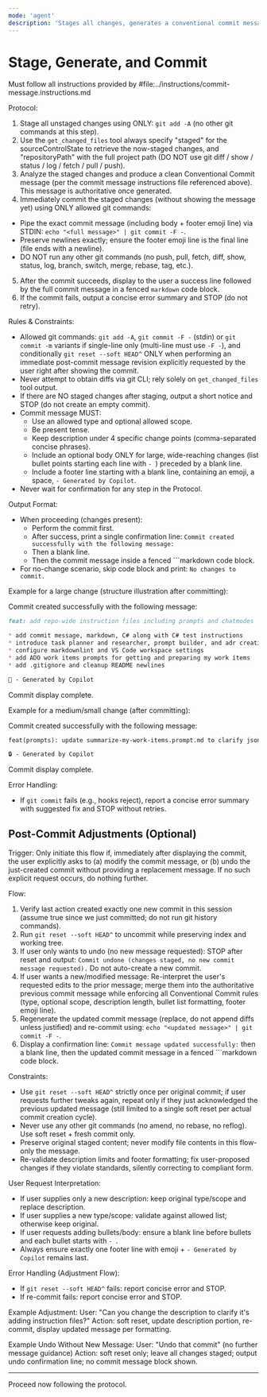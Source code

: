 ```yaml
---
mode: 'agent'
description: 'Stages all changes, generates a conventional commit message, shows it to the user, and commits using only git add/commit'
---
```


# Stage, Generate, and Commit

Must follow all instructions provided by #file:../instructions/commit-message.instructions.md

Protocol:
1. Stage all unstaged changes using ONLY: `git add -A` (no other git commands at this step).
2. Use the `get_changed_files` tool always specify "staged" for the sourceControlState to retrieve the now-staged changes, and "repositoryPath" with the full project path (DO NOT use git diff / show / status / log / fetch / pull / push).
3. Analyze the staged changes and produce a clean Conventional Commit message (per the commit message instructions file referenced above). This message is authoritative once generated.
4. Immediately commit the staged changes (without showing the message yet) using ONLY allowed git commands:
  * Pipe the exact commit message (including body + footer emoji line) via STDIN: `echo "<full message>" | git commit -F -`.
  * Preserve newlines exactly; ensure the footer emoji line is the final line (file ends with a newline).
  * DO NOT run any other git commands (no push, pull, fetch, diff, show, status, log, branch, switch, merge, rebase, tag, etc.).
5. After the commit succeeds, display to the user a success line followed by the full commit message in a fenced `markdown` code block.
6. If the commit fails, output a concise error summary and STOP (do not retry).

Rules & Constraints:
* Allowed git commands: `git add -A`, `git commit -F -` (stdin) or `git commit -m` variants if single-line only (multi-line must use `-F -`), and conditionally `git reset --soft HEAD^` ONLY when performing an immediate post-commit message revision explicitly requested by the user right after showing the commit.
* Never attempt to obtain diffs via git CLI; rely solely on `get_changed_files` tool output.
* If there are NO staged changes after staging, output a short notice and STOP (do not create an empty commit).
* Commit message MUST:
  * Use an allowed type and optional allowed scope.
  * Be present tense.
  * Keep description under 4 specific change points (comma-separated concise phrases).
  * Include an optional body ONLY for large, wide-reaching changes (list bullet points starting each line with `- `) preceded by a blank line.
  * Include a footer line starting with a blank line, containing an emoji, a space, `- Generated by Copilot`.
* Never wait for confirmation for any step in the Protocol.

Output Format:
* When proceeding (changes present):
  * Perform the commit first.
  * After success, print a single confirmation line: `Commit created successfully with the following message:`
  * Then a blank line.
  * Then the commit message inside a fenced ```markdown code block.
* For no-change scenario, skip code block and print: `No changes to commit.`

Example for a large change (structure illustration after committing):
<!-- <example-commit-and-commit-action-large> -->
Commit created successfully with the following message:

```markdown
feat: add repo-wide instruction files including prompts and chatmodes

* add commit message, markdown, C# along with C# test instructions
* introduce task planner and researcher, prompt builder, and adr creation chatmodes
* configure markdownlint and VS Code workspace settings
* add ADO work items prompts for getting and preparing my work items
* add .gitignore and cleanup README newlines

🧭 - Generated by Copilot
```
Commit display complete.
<!-- </example-commit-and-commit-action-large> -->

Example for a medium/small change (after committing):
<!-- <example-commit-and-commit-action> -->
Commit created successfully with the following message:

```markdown
feat(prompts): update summarize-my-work-items.prompt.md to clarify json output, correct get-my-work-items.prompt.md to fallback to wit_my_work_items

🔒 - Generated by Copilot
```
Commit display complete.
<!-- </example-commit-and-commit-action> -->

Error Handling:
* If `git commit` fails (e.g., hooks reject), report a concise error summary with suggested fix and STOP without retries.

## Post-Commit Adjustments (Optional)

Trigger: Only initiate this flow if, immediately after displaying the commit, the user explicitly asks to (a) modify the commit message, or (b) undo the just-created commit without providing a replacement message. If no such explicit request occurs, do nothing further.

Flow:
1. Verify last action created exactly one new commit in this session (assume true since we just committed; do not run git history commands).
2. Run `git reset --soft HEAD^` to uncommit while preserving index and working tree.
3. If user only wants to undo (no new message requested): STOP after reset and output: `Commit undone (changes staged, no new commit message requested).` Do not auto-create a new commit.
4. If user wants a new/modified message: Re-interpret the user's requested edits to the prior message; merge them into the authoritative previous commit message while enforcing all Conventional Commit rules (type, optional scope, description length, bullet list formatting, footer emoji line).
5. Regenerate the updated commit message (replace, do not append diffs unless justified) and re-commit using: `echo "<updated message>" | git commit -F -`.
6. Display a confirmation line: `Commit message updated successfully:` then a blank line, then the updated commit message in a fenced ```markdown code block.

Constraints:
* Use `git reset --soft HEAD^` strictly once per original commit; if user requests further tweaks again, repeat only if they just acknowledged the previous updated message (still limited to a single soft reset per actual commit creation cycle).
* Never use any other git commands (no amend, no rebase, no reflog). Use soft reset + fresh commit only.
* Preserve original staged content; never modify file contents in this flow-only the message.
* Re-validate description limits and footer formatting; fix user-proposed changes if they violate standards, silently correcting to compliant form.

User Request Interpretation:
* If user supplies only a new description: keep original type/scope and replace description.
* If user supplies a new type/scope: validate against allowed list; otherwise keep original.
* If user requests adding bullets/body: ensure a blank line before bullets and each bullet starts with `- `.
* Always ensure exactly one footer line with emoji + `- Generated by Copilot` remains last.

Error Handling (Adjustment Flow):
* If `git reset --soft HEAD^` fails: report concise error and STOP.
* If re-commit fails: report concise error and STOP.

Example Adjustment:
User: "Can you change the description to clarify it's adding instruction files?"
Action: soft reset, update description portion, re-commit, display updated message per formatting.

Example Undo Without New Message:
User: "Undo that commit" (no further message guidance)
Action: soft reset only; leave all changes staged; output undo confirmation line; no commit message block shown.

---

Proceed now following the protocol.
